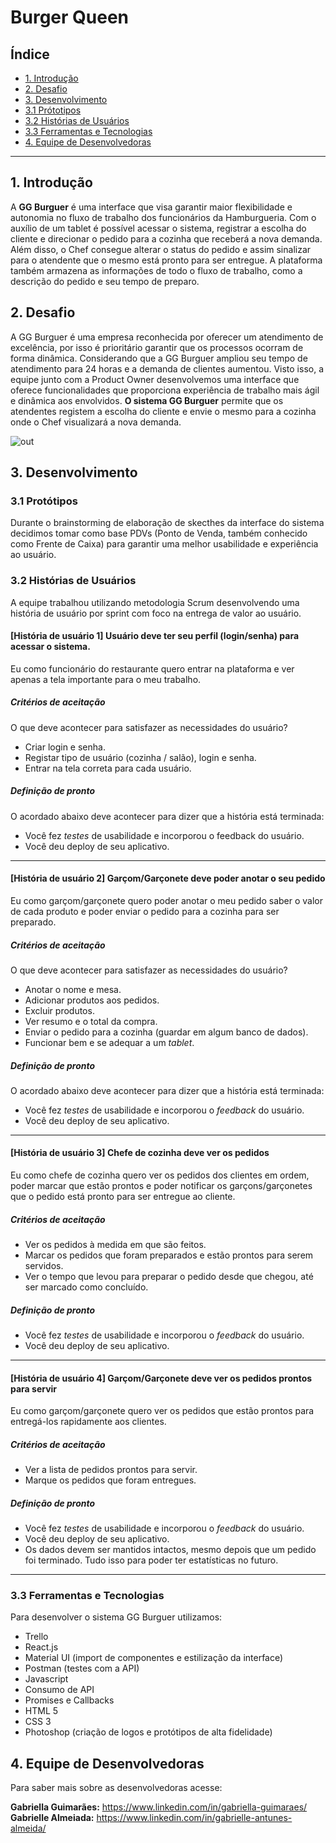 # Burger Queen

## Índice

- [1. Introdução](#1-introdução)
- [2. Desafio](#2-desafio)
- [3. Desenvolvimento](#3-desenvolvimento)
- [3.1 Prótotipos](#3.1-protótipos)
- [3.2 Histórias de Usuários](#3.2-histórias-de-usuários)
- [3.3 Ferramentas e Tecnologias](#3.2-ferramentas-e-tecnologias)
- [4. Equipe de Desenvolvedoras](#4-equipe-de-desenvolvedoras)


---

## 1. Introdução

A **GG Burguer** é uma interface que visa  garantir maior flexibilidade e autonomia no fluxo de trabalho dos funcionários da Hamburgueria.
Com o auxílio de um tablet é possível acessar o sistema, registrar a escolha do cliente e direcionar o pedido para a cozinha que receberá a nova demanda. Além disso, o Chef consegue alterar o status do pedido e assim sinalizar para o atendente que o mesmo está  pronto para ser entregue. 
A plataforma também armazena as informações de todo o fluxo de trabalho, como a descrição do pedido e seu tempo de preparo.

## 2. Desafio

A GG Burguer é uma empresa reconhecida por oferecer um atendimento de excelência, por isso é prioritário garantir que  os processos ocorram de forma dinâmica. Considerando que a GG Burguer ampliou seu tempo de atendimento para 24 horas e a demanda de clientes aumentou. 
Visto isso, a equipe junto com a Product Owner desenvolvemos uma  interface que oferece funcionalidades que proporciona experiência de trabalho mais ágil e dinâmica aos envolvidos.
**O sistema GG Burguer** permite que os atendentes registem a escolha do cliente e envie o mesmo para a cozinha onde o Chef visualizará a nova demanda.

![out](https://user-images.githubusercontent.com/110297/45984241-b8b51c00-c025-11e8-8fa4-a390016bee9d.gif)

## 3. Desenvolvimento

### 3.1 Protótipos


Durante o brainstorming de elaboração de skecthes da interface do sistema decidimos tomar como base PDVs (Ponto de Venda, também conhecido como Frente de Caixa) para garantir uma melhor usabilidade e experiência ao usuário.

### 3.2 Histórias de Usuários

A equipe trabalhou utilizando metodologia Scrum desenvolvendo uma história de usuário por sprint com foco na entrega de valor ao usuário. 

#### [História de usuário 1] Usuário deve ter seu perfil (login/senha) para acessar o sistema.

Eu como funcionário do restaurante quero entrar na plataforma e ver apenas a tela importante para o meu trabalho.

##### Critérios de aceitação

O que deve acontecer para satisfazer as necessidades do usuário?

- Criar login e senha.
- Registar tipo de usuário (cozinha / salão), login e senha.
- Entrar na tela correta para cada usuário.

##### Definição de pronto

O acordado abaixo deve acontecer para dizer que a história está terminada:

- Você fez _testes_ de usabilidade e incorporou o feedback do usuário.
- Você deu deploy de seu aplicativo.

---

#### [História de usuário 2] Garçom/Garçonete deve poder anotar o seu pedido

Eu como garçom/garçonete quero poder anotar o meu pedido saber o valor de cada
produto e poder enviar o pedido para a cozinha para ser preparado.

##### Critérios de aceitação

O que deve acontecer para satisfazer as necessidades do usuário?

- Anotar o nome e mesa.
- Adicionar produtos aos pedidos.
- Excluir produtos.
- Ver resumo e o total da compra.
- Enviar o pedido para a cozinha (guardar em algum banco de dados).
- Funcionar bem e se adequar a um _tablet_.

##### Definição de pronto

O acordado abaixo deve acontecer para dizer que a história está terminada:

- Você fez _testes_ de usabilidade e incorporou o _feedback_ do usuário.
- Você deu deploy de seu aplicativo.

---

#### [História de usuário 3] Chefe de cozinha deve ver os pedidos

Eu como chefe de cozinha quero ver os pedidos dos clientes em ordem, poder marcar que estão prontos e poder notificar os garçons/garçonetes que o pedido está pronto para ser entregue ao cliente.

##### Critérios de aceitação

- Ver os pedidos à medida em que são feitos.
- Marcar os pedidos que foram preparados e estão prontos para serem servidos.
- Ver o tempo que levou para preparar o pedido desde que chegou, até ser marcado como concluído.

##### Definição de pronto

- Você fez _testes_ de usabilidade e incorporou o _feedback_ do usuário.
- Você deu deploy de seu aplicativo.

---

#### [História de usuário 4] Garçom/Garçonete deve ver os pedidos prontos para servir

Eu como garçom/garçonete quero ver os pedidos que estão prontos para entregá-los rapidamente aos clientes.

##### Critérios de aceitação

- Ver a lista de pedidos prontos para servir.
- Marque os pedidos que foram entregues.

##### Definição de pronto

- Você fez _testes_ de usabilidade e incorporou o _feedback_ do usuário.
- Você deu deploy de seu aplicativo.
- Os dados devem ser mantidos intactos, mesmo depois que um pedido foi terminado. Tudo isso para poder ter estatísticas no futuro.

---

### 3.3 Ferramentas e Tecnologias

Para desenvolver o sistema GG Burguer  utilizamos: 
- Trello
- React.js 
- Material UI (import de componentes e estilização da interface)
- Postman (testes com a API)
- Javascript 
- Consumo de API
- Promises e Callbacks
- HTML 5
- CSS 3
- Photoshop (criação de logos e protótipos de alta fidelidade)


## 4. Equipe de Desenvolvedoras

Para saber mais sobre as desenvolvedoras acesse:

**Gabriella Guimarães:** https://www.linkedin.com/in/gabriella-guimaraes/
**Gabrielle Almeiada:** https://www.linkedin.com/in/gabrielle-antunes-almeida/ 

